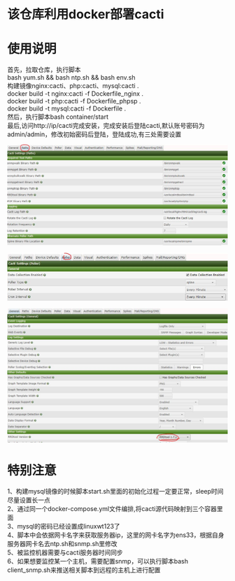 # 该仓库利用docker部署cacti
# 使用说明
首先，拉取仓库，执行脚本   
bash yum.sh && bash ntp.sh && bash env.sh  
构建镜像nginx:cacti、php:cacti、mysql:cacti .   
docker build -t nginx:cacti -f Dockerfile_nginx .  
docker build -t php:cacti -f Dockerfile_phpsp .      
docker build -t mysql:cacti -f Dockerfile .      
然后，执行脚本bash container/start    
最后,访问http://ip/cacti完成安装，完成安装后登陆cacti,默认账号密码为admin/admin，修改初始密码后登陆，登陆成功,有三处需要设置 

![path](https://github.com/linuxwt/cacti_docker/blob/master/setjpg1.jpg)    

![poller](https://github.com/linuxwt/cacti_docker/blob/master/setjpg2.jpg)   

![general](https://github.com/linuxwt/cacti_docker/blob/master/setjpg3.jpg) 

# 特别注意
1、构建mysql镜像的时候脚本start.sh里面的初始化过程一定要正常，sleep时间尽量设置长一点   
2、通过同一个docker-compose.yml文件编排,将cacti源代码映射到三个容器里面   
3、mysql的密码已经设置成linuxwt123了   
4、脚本中会依据网卡名字来获取服务器ip，这里的网卡名字为ens33，根据自身服务器网卡名去ntp.sh和snmp.sh里修改    
5、被监控机器需要与cacti服务器时间同步   
6、如果想要监控某一个主机，需要配置snmp，可以执行脚本bash client_snmp.sh来推送相关脚本到远程的主机上进行配置   

